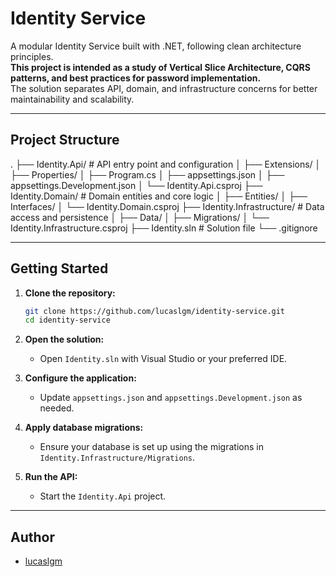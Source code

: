 # Identity Service

A modular Identity Service built with .NET, following clean architecture principles.  
**This project is intended as a study of Vertical Slice Architecture, CQRS patterns, and best practices for password implementation.**  
The solution separates API, domain, and infrastructure concerns for better maintainability and scalability.

---

## Project Structure

.
├── Identity.Api/                # API entry point and configuration
│   ├── Extensions/
│   ├── Properties/
│   ├── Program.cs
│   ├── appsettings.json
│   ├── appsettings.Development.json
│   └── Identity.Api.csproj
├── Identity.Domain/             # Domain entities and core logic
│   ├── Entities/
│   ├── Interfaces/
│   └── Identity.Domain.csproj
├── Identity.Infrastructure/     # Data access and persistence
│   ├── Data/
│   ├── Migrations/
│   └── Identity.Infrastructure.csproj
├── Identity.sln                 # Solution file
└── .gitignore

---

## Getting Started

1. **Clone the repository:**
    ```sh
    git clone https://github.com/lucaslgm/identity-service.git
    cd identity-service
    ```

2. **Open the solution:**
    - Open `Identity.sln` with Visual Studio or your preferred IDE.

3. **Configure the application:**
    - Update `appsettings.json` and `appsettings.Development.json` as needed.

4. **Apply database migrations:**
    - Ensure your database is set up using the migrations in `Identity.Infrastructure/Migrations`.

5. **Run the API:**
    - Start the `Identity.Api` project.

---

## Author

- [lucaslgm](https://github.com/lucaslgm)
